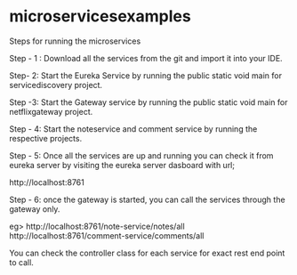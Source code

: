 # microservicesexamples

Steps for running the microservices

Step - 1 : Download all the services from the git and import it into your IDE.

Step- 2: Start the Eureka Service by running the public static void main for servicediscovery project.

Step -3: Start the Gateway service by running the public static void main for netflixgateway project.

Step - 4: Start the noteservice and comment service by running the respective projects.

Step - 5: Once all the services are up and running you can check it from eureka server by visiting the eureka server dasboard with url;

http://localhost:8761

Step - 6: once the gateway is started, you can call the services through the gateway only.

eg> http://localhost:8761/note-service/notes/all
    http://localhost:8761/comment-service/comments/all
    
 You can check the controller class for each service for exact rest end point to call.
 
 

